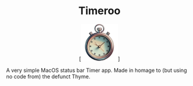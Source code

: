 <div align="center">

<h1>Timeroo</h2>

[<img src="https://github.com/ErezVolk/Timeroo/blob/main/Timeroo/Assets.xcassets/AppIcon.appiconset/PS-Timeroo-2-512.png?raw=true" width="100px" >]

</div>

A very simple MacOS status bar Timer app. Made in homage to (but using no code from) the defunct Thyme.

